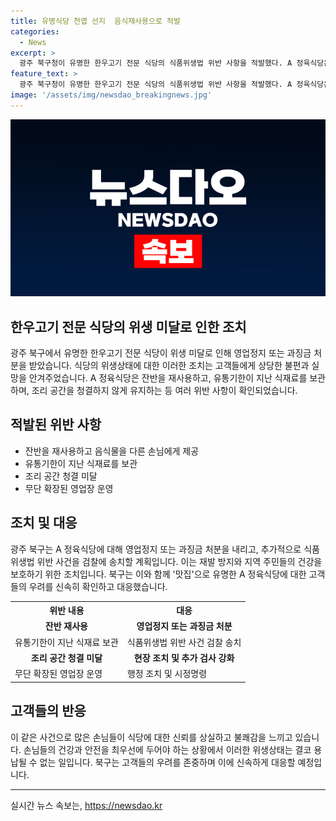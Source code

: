 ```yaml
---
title: 유명식당 천엽 선지  음식재사용으로 적발
categories:
  - News
excerpt: >
  광주 북구청이 유명한 한우고기 전문 식당의 식품위생법 위반 사항을 적발했다. A 정육식당은 잔반을 재사용하고, 유통기한이 지난 식재료를 사용하며, 조리 공간 청소 불량과 영업장 무단 확장 등의 위반 사항이 확인됐다. 이에 북구는 A 정육식당에 영업정지 또는 과징금 처분할 예정이며, 식품위생법 위반 사건을 검찰에 송치할 계획이라고 밝혔다. 또한 맛집으로 알려진 이 식당의 의혹이 제기되자 긴급 현장 점검에 나섰다.
feature_text: >
  광주 북구청이 유명한 한우고기 전문 식당의 식품위생법 위반 사항을 적발했다. A 정육식당은 잔반을 재사용하고, 유통기한이 지난 식재료를 사용하며, 조리 공간 청소 불량과 영업장 무단 확장 등의 위반 사항이 확인됐다. 이에 북구는 A 정육식당에 영업정지 또는 과징금 처분할 예정이며, 식품위생법 위반 사건을 검찰에 송치할 계획이라고 밝혔다. 또한 맛집으로 알려진 이 식당의 의혹이 제기되자 긴급 현장 점검에 나섰다.
image: '/assets/img/newsdao_breakingnews.jpg'
---
```


<p><img src="/assets/img/newsdao_breakingnews.jpg" alt="koreaapp 속보" /></p>

<h2 data-ke-size="size26">한우고기 전문 식당의 위생 미달로 인한 조치</h2>

<p data-ke-size="size16">광주 북구에서 유명한 한우고기 전문 식당이 위생 미달로 인해 영업정지 또는 과징금 처분을 받았습니다. 식당의 위생상태에 대한 이러한 조치는 고객들에게 상당한 불편과 실망을 안겨주었습니다. A 정육식당은 잔반을 재사용하고, 유통기한이 지난 식재료를 보관하며, 조리 공간을 청결하지 않게 유지하는 등 여러 위반 사항이 확인되었습니다.</p>

<h2 data-ke-size="size26">적발된 위반 사항</h2>

<ul>
    <li>잔반을 재사용하고 음식물을 다른 손님에게 제공</li>
    <li>유통기한이 지난 식재료를 보관</li>
    <li>조리 공간 청결 미달</li>
    <li>무단 확장된 영업장 운영</li>
</ul>

<h2 data-ke-size="size26">조치 및 대응</h2>

<p data-ke-size="size16">광주 북구는 A 정육식당에 대해 영업정지 또는 과징금 처분을 내리고, 추가적으로 식품위생법 위반 사건을 검찰에 송치할 계획입니다. 이는 재발 방지와 지역 주민들의 건강을 보호하기 위한 조치입니다. 북구는 이와 함께 '맛집'으로 유명한 A 정육식당에 대한 고객들의 우려를 신속히 확인하고 대응했습니다.</p>

<table>
    <tr>
        <th>위반 내용</th>
        <th>대응</th>
    </tr>
    <tr>
        <td style="text-align: center; height: 17px;"><b>잔반 재사용</b></td>
        <td style="text-align: center; height: 17px;"><b>영업정지 또는 과징금 처분</b></td>
    </tr>
    <tr>
        <td>유통기한이 지난 식재료 보관</td>
        <td>식품위생법 위반 사건 검찰 송치</td>
    </tr>
    <tr>
        <td style="text-align: center; height: 17px;"><b>조리 공간 청결 미달</b></td>
        <td style="text-align: center; height: 17px;"><b>현장 조치 및 추가 검사 강화</b></td>
    </tr>
    <tr>
        <td>무단 확장된 영업장 운영</td>
        <td>행정 조치 및 시정명령</td>
    </tr>
</table>

<h2 data-ke-size="size26">고객들의 반응</h2>

<p data-ke-size="size16">이 같은 사건으로 많은 손님들이 식당에 대한 신뢰를 상실하고 불쾌감을 느끼고 있습니다. 손님들의 건강과 안전을 최우선에 두어야 하는 상황에서 이러한 위생상태는 결코 용납될 수 없는 일입니다. 북구는 고객들의 우려를 존중하며 이에 신속하게 대응할 예정입니다.</p>

<p><hr></p>
실시간 뉴스 속보는, <a href="https://newsdao.kr" rel="dofollow">https://newsdao.kr</a>


